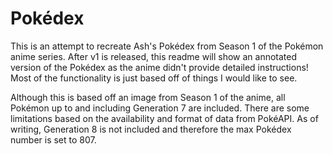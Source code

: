 <h1>Pok&eacute;dex</h1>

This is an attempt to recreate Ash's Pok&eacute;dex from Season 1 of the Pok&eacute;mon anime series. After v1 is released, this readme will show an annotated version of the Pok&eacute;dex as the anime didn't provide detailed instructions! Most of the functionality is just based off of things I would like to see.

Although this is based off an image from Season 1 of the anime, all Pok&eacute;mon up to and including Generation 7 are included. There are some limitations based on the availability and format of data from Pok&eacute;API. As of writing, Generation 8 is not included and therefore the max Pok&eacute;dex number is set to 807.
